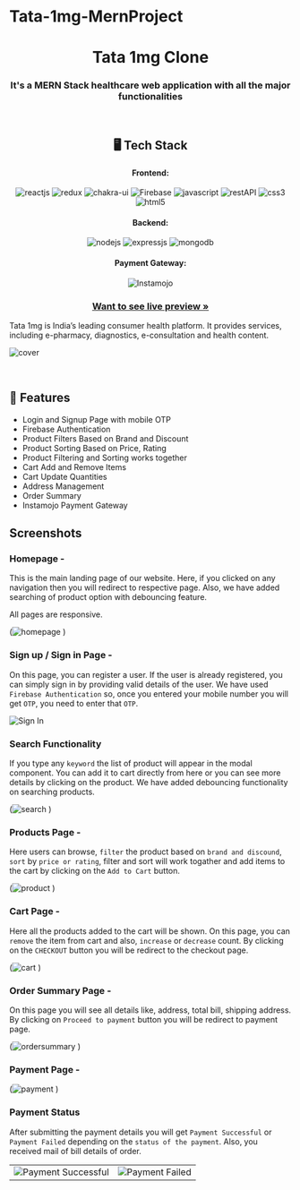 # Tata-1mg-MernProject

<h1 align="center">Tata 1mg Clone</h1>
<h3 align="center">It's a MERN Stack healthcare web application with all the major functionalities</h3>

<br/>

<h2 align="center">🖥️ Tech Stack</h2>

<h4 align="center">Frontend:</h4>
<p align="center">
  <img src="https://img.shields.io/badge/React (18.2.0)-20232A?style=for-the-badge&logo=react&logoColor=61DAFB" alt="reactjs" />
  <img src="https://img.shields.io/badge/Redux (4.2.0)-593D88?style=for-the-badge&logo=redux&logoColor=white" alt="redux" />
  <img src="https://img.shields.io/badge/Chakra%20UI (2.2.8)-3bc7bd?style=for-the-badge&logo=chakraui&logoColor=white" alt="chakra-ui" />
  <img src="https://img.shields.io/badge/Firebase (9.9.3)-20232A?style=for-the-badge&logo=firebase&logoColor=ffcd33" alt="Firebase" />
  <img src="https://img.shields.io/badge/JavaScript-323330?style=for-the-badge&logo=javascript&logoColor=F7DF1E" alt="javascript" />
  <img src="https://img.shields.io/badge/Rest_API-02303A?style=for-the-badge&logo=react-router&logoColor=white" alt="restAPI" />
  <img src="https://img.shields.io/badge/CSS3-1572B6?style=for-the-badge&logo=css3&logoColor=white" alt="css3" />
  <img src="https://img.shields.io/badge/HTML5-E34F26?style=for-the-badge&logo=html5&logoColor=white" alt="html5" />
</p>
<h4 align="center">Backend:</h4>

<p align="center">
  <img src="https://img.shields.io/badge/Node.js (16.14.2)-339933?style=for-the-badge&logo=nodedotjs&logoColor=white" alt="nodejs" />
  <img src="https://img.shields.io/badge/Express.js (4.18.1)-000000?style=for-the-badge&logo=express&logoColor=white" alt="expressjs" />
  <img src="https://img.shields.io/badge/MongoDB (6.0)-4EA94B?style=for-the-badge&logo=mongodb&logoColor=white" alt="mongodb" />
</p>

<h4 align="center">Payment Gateway:</h4>

<p align="center">
  <img src="https://img.shields.io/badge/instamojo--nodejs-(0.0.5)-blue?style=for-the-badge&logo=instamojo&logoColor=white" alt="Instamojo" />
</p>



<h3 align="center"><a href="https://tata1mg-clone-nem201.vercel.app/"><strong>Want to see live preview »</strong></a></h3>

Tata 1mg is India’s leading consumer health platform. It provides services, including e-pharmacy, diagnostics, e-consultation and health content.

![cover](<img width="559" alt="tata1mg" src="https://github.com/user-attachments/assets/575bbad7-4b9a-491f-a43f-8986eaa5cc7a">
)

<br/>

## 🚀 Features

-   Login and Signup Page with mobile OTP
-   Firebase Authentication
-   Product Filters Based on Brand and Discount
-   Product Sorting Based on Price, Rating
-   Product Filtering and Sorting works together
-   Cart Add and Remove Items
-   Cart Update Quantities
-   Address Management
-   Order Summary
-   Instamojo Payment Gateway


## Screenshots

### Homepage -

This is the main landing page of our website. Here, if you clicked on any navigation then you will redirect to respective page. Also, we have added searching of product option with debouncing feature.

All pages are responsive.

(![homepage](https://github.com/user-attachments/assets/c9939bce-71f7-4f53-a7bb-8781c110a842)
)

### Sign up / Sign in Page -

On this page, you can register a user. If the user is already registered, you can simply sign in by providing valid details of the user. We have used `Firebase Authentication` so, once you entered your mobile number you will get `OTP`, you need to enter that `OTP`.

![Sign In](<img width="894" alt="login" src="https://github.com/user-attachments/assets/99b9dd4d-21c5-45b7-a436-ef7b2e1fff85">
)

### Search Functionality

If you type any `keyword` the list of product will appear in the modal component. You can add it to cart directly from here or you can see more details by clicking on the product.
We have added debouncing functionality on searching products.

(![search](https://github.com/user-attachments/assets/e0bf0b00-565f-4fae-bbde-be4bd1993817)
)

### Products Page -

Here users can browse, `filter` the product based on `brand and discound`, `sort` by `price or rating`, filter and sort will work togather and add items to the cart by clicking on the `Add to Cart` button.

(![product](https://github.com/user-attachments/assets/239957e6-6c99-45f3-a746-bb3af79b50da)
)

### Cart Page -

Here all the products added to the cart will be shown. On this page, you can `remove` the item from cart and also, `increase` or `decrease` count. By clicking on the `CHECKOUT` button you will be redirect to the checkout page.

(![cart](https://github.com/user-attachments/assets/5987c37c-e31d-4c8a-afb0-ecd634793843)
)

### Order Summary Page -

On this page you will see all details like, address, total bill, shipping address. By clicking on `Proceed to payment` button you will be redirect to payment page.

(![ordersummary](https://github.com/user-attachments/assets/90d3e579-5b41-47a2-96fa-1c5aa9e130e9)
)

### Payment Page -



(![payment](https://github.com/user-attachments/assets/82e9e59d-6184-4d2e-a4b4-ef772565038a)
)

### Payment Status

After submitting the payment details you will get `Payment Successful` or `Payment Failed` depending on the `status of the payment`. Also, you received mail of bill details of order.

<table>
  <tr>
    <td><img src="![paymentsuccessful](https://github.com/user-attachments/assets/bb3543fa-608a-42d8-86be-c0f396ad0d3b)
" alt="Payment Successful" /></td>
    <td><img src="![paymentfailed](https://github.com/user-attachments/assets/9922f922-37b5-4d11-a8c0-2e1da46e3053)
" alt="Payment Failed" /></td>
  </tr>
</table>


